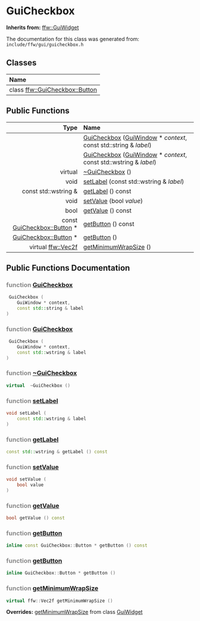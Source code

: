 GuiCheckbox
===================================


**Inherits from:** [ffw::GuiWidget](ffw_GuiWidget.html)

The documentation for this class was generated from: `include/ffw/gui/guicheckbox.h`



## Classes

| Name |
|:-----|
| class [ffw::GuiCheckbox::Button](ffw_GuiCheckbox_Button.html) |


## Public Functions

| Type | Name |
| -------: | :------- |
|   | [GuiCheckbox](#1d9985e7) ([GuiWindow](ffw_GuiWindow.html) * _context_, const std::string & _label_)  |
|   | [GuiCheckbox](#ff6184bc) ([GuiWindow](ffw_GuiWindow.html) * _context_, const std::wstring & _label_)  |
|  virtual  | [~GuiCheckbox](#2d9ccddc) ()  |
|  void | [setLabel](#7ade9272) (const std::wstring & _label_)  |
|  const std::wstring & | [getLabel](#358f8b8c) () const  |
|  void | [setValue](#5bb938ef) (bool _value_)  |
|  bool | [getValue](#d7c2cb6d) () const  |
|  const [GuiCheckbox::Button](ffw_GuiCheckbox_Button.html) * | [getButton](#dadc07df) () const  |
|  [GuiCheckbox::Button](ffw_GuiCheckbox_Button.html) * | [getButton](#310aecbb) ()  |
|  virtual [ffw::Vec2f](ffw.html#fcfaa6c5) | [getMinimumWrapSize](#6569bd5d) ()  |


## Public Functions Documentation

### <span style="opacity:0.5;">function</span> <a id="1d9985e7" href="#1d9985e7">GuiCheckbox</a>

```cpp
 GuiCheckbox (
    GuiWindow * context,
    const std::string & label
) 
```



### <span style="opacity:0.5;">function</span> <a id="ff6184bc" href="#ff6184bc">GuiCheckbox</a>

```cpp
 GuiCheckbox (
    GuiWindow * context,
    const std::wstring & label
) 
```



### <span style="opacity:0.5;">function</span> <a id="2d9ccddc" href="#2d9ccddc">~GuiCheckbox</a>

```cpp
virtual  ~GuiCheckbox () 
```



### <span style="opacity:0.5;">function</span> <a id="7ade9272" href="#7ade9272">setLabel</a>

```cpp
void setLabel (
    const std::wstring & label
) 
```



### <span style="opacity:0.5;">function</span> <a id="358f8b8c" href="#358f8b8c">getLabel</a>

```cpp
const std::wstring & getLabel () const 
```



### <span style="opacity:0.5;">function</span> <a id="5bb938ef" href="#5bb938ef">setValue</a>

```cpp
void setValue (
    bool value
) 
```



### <span style="opacity:0.5;">function</span> <a id="d7c2cb6d" href="#d7c2cb6d">getValue</a>

```cpp
bool getValue () const 
```



### <span style="opacity:0.5;">function</span> <a id="dadc07df" href="#dadc07df">getButton</a>

```cpp
inline const GuiCheckbox::Button * getButton () const 
```



### <span style="opacity:0.5;">function</span> <a id="310aecbb" href="#310aecbb">getButton</a>

```cpp
inline GuiCheckbox::Button * getButton () 
```



### <span style="opacity:0.5;">function</span> <a id="6569bd5d" href="#6569bd5d">getMinimumWrapSize</a>

```cpp
virtual ffw::Vec2f getMinimumWrapSize () 
```



**Overrides:** [getMinimumWrapSize](/doc/ffw_GuiWidget.md#c12efa3f) from class [GuiWidget](/doc/ffw_GuiWidget.md)



